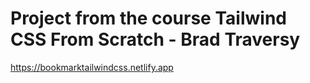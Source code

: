 # Project from the course Tailwind CSS From Scratch - Brad Traversy

https://bookmarktailwindcss.netlify.app
